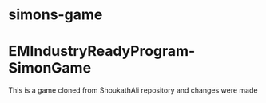 # simons-game
# EMIndustryReadyProgram-SimonGame
This is a game cloned from ShoukathAli repository and changes were made
